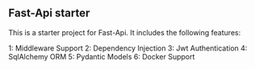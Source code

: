 ## Fast-Api starter

This is a starter project for Fast-Api. It includes the following features:

1: Middleware Support
2: Dependency Injection
3: Jwt Authentication
4: SqlAlchemy ORM
5: Pydantic Models
6: Docker Support
